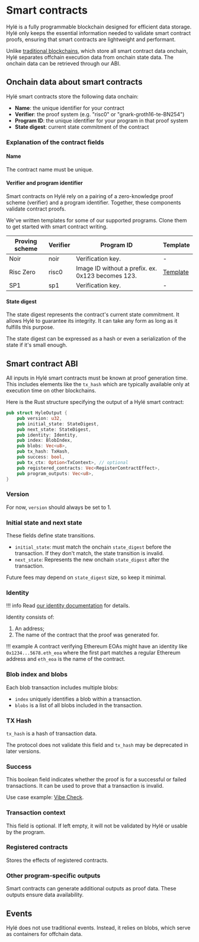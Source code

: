# Smart contracts

Hylé is a fully programmable blockchain designed for efficient data storage. Hylé only keeps the essential information needed to validate smart contract proofs, ensuring that smart contracts are lightweight and performant.

Unlike [traditional blockchains](./hyle-vs-vintage-blockchains.md), which store all smart contract data onchain, Hylé separates offchain execution data from onchain state data. The onchain data can be retrieved through our ABI.

## Onchain data about smart contracts

Hylé smart contracts store the following data onchain:

- **Name**: the unique identifier for your contract
- **Verifier**: the proof system (e.g. "risc0" or "gnark-groth16-te-BN254")
- **Program ID**: the unique identifier for your program in that proof system
- **State digest**: current state commitment of the contract

### Explanation of the contract fields

#### Name

The contract name must be unique.

#### Verifier and program identifier

Smart contracts on Hylé rely on a pairing of a zero-knowledge proof scheme (verifier) and a program identifier. Together, these components validate contract proofs.

We've written templates for some of our supported programs. Clone them to get started with smart contract writing.

| Proving scheme | Verifier | Program ID | Template                                       |
|----------------|----------|---------------------------------------------------|---|
| Noir           | noir     | Verification key.                                 |   - |
| Risc Zero      | risc0    | Image ID without a prefix. ex. 0x123 becomes 123. | [Template](https://github.com/Hyle-org/risc0-template)  |
| SP1            | sp1      | Verification key.                                 |   - |

<!--- **Cairo**: Cairo smart contracts will be identified by their Class Hash in the future.
- **Groth16**: Groth16 programs require a trusted ceremony. As such, their identifier is the verifying key corresponding to the matching private key, which will be unique for each program & ceremony.-->

#### State digest

The state digest represents the contract's current state commitment. It allows Hylé to guarantee its integrity. It can take any form as long as it fulfills this purpose.

The state digest can be expressed as a hash or even a serialization of the state if it's small enough.

## Smart contract ABI

All inputs in Hylé smart contracts must be known at proof generation time. This includes elements like the `tx_hash` which are typically available only at execution time on other blockchains.

Here is the Rust structure specifying the output of a Hylé smart contract:

```rust
pub struct HyleOutput {
    pub version: u32,
    pub initial_state: StateDigest,
    pub next_state: StateDigest,
    pub identity: Identity,
    pub index: BlobIndex,
    pub blobs: Vec<u8>,
    pub tx_hash: TxHash,
    pub success: bool,
    pub tx_ctx: Option<TxContext>, // optional
    pub registered_contracts: Vec<RegisterContractEffect>,
    pub program_outputs: Vec<u8>, 
}
```

### Version

For now, `version` should always be set to 1.

### Initial state and next state

These fields define state transitions.

- `initial_state`: must match the onchain `state_digest` before the transaction. If they don't match, the state transition is invalid.
- `next_state`: Represents the new onchain `state_digest` after the transaction.

Future fees may depend on `state_digest` size, so keep it minimal.

### Identity

!!! info
    Read [our identity documentation](./identity.md) for details.

Identity consists of:

1. An address;
1. The name of the contract that the proof was generated for.

!!! example
    A contract verifying Ethereum EOAs might have an identity like `0x1234...5678.eth_eoa` where the first part matches a regular Ethereum address and `eth_eoa` is the name of the contract.

### Blob index and blobs

Each blob transaction includes multiple blobs:

- `index` uniquely identifies a blob within a transaction.
- `blobs` is a list of all blobs included in the transaction.

### TX Hash

`tx_hash` is a hash of transaction data.

The protocol does not validate this field and `tx_hash` may be deprecated in later versions.

### Success

This boolean field indicates whether the proof is for a successful or failed transactions. It can be used to prove that a transaction is invalid.

Use case example: [Vibe Check](https://github.com/Hyle-org/vibe-check/blob/main/cairo-reco-smile/src/lib.cairo#L297).

### Transaction context

This field is optional. If left empty, it will not be validated by Hylé or usable by the program.

### Registered contracts

Stores the effects of registered contracts.

### Other program-specific outputs

Smart contracts can generate additional outputs as proof data. These outputs ensure data availability.

## Events

Hylé does not use traditional events. Instead, it relies on blobs, which serve as containers for offchain data.

